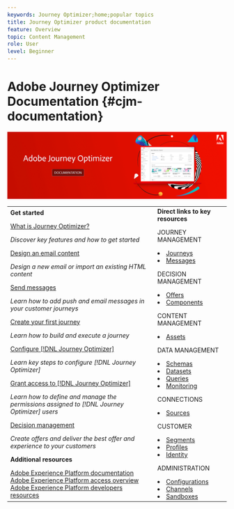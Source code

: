 ```yaml
---
keywords: Journey Optimizer;home;popular topics
title: Journey Optimizer product documentation
feature: Overview
topic: Content Management
role: User
level: Beginner
---
```

# Adobe Journey Optimizer Documentation {#cjm-documentation}

![](using/assets/do-not-localize/banner-cjm.png) 



<table style="table-layout:fixed">
<tr>
  <td>
    <div><strong>Get started</strong>
    </div>
    <p>
    <em></em>
    <p>
    <div>
      <a href="using/get-started.md">What is Journey Optimizer?</a>
    </div>
    <p>
    <em>Discover key features and how to get started</em>
    <p>
    <div>
      <a href="using/design-emails.md">Design an email content</a>
    </div>
    <p>
    <em>Design a new email or import an existing HTML content</em>
    <p>
    <div>
      <a href="using/building-journeys/journeys-message.md">Send messages</a>
    </div>
    <p>
    <em>Learn how to add push and email messages in your customer journeys
    </em>
    <p>
    <div>
    <a href="using/building-journeys/journeys-uc.md">Create your first journey</a>
    </div>
    <p>
    <em>Learn how to build and execute a journey
    </em>
    <p>
    <div>
    <a href="using/configuration/get-started-configuration.md">Configure [!DNL Journey Optimizer]</a>
    </div>
    <p>
    <em>Learn key steps to configure [!DNL Journey Optimizer]
    </em>
    <p>
    <div>
    <a href="using/administration/permissions-overview.md">Grant access to [!DNL Journey Optimizer]</a>
    </div>
    <p>
    <em>Learn how to define and manage the permissions assigned to [!DNL Journey Optimizer] users
    </em>
    <p>
    <div>
    <a href="using/offers/get-started/starting-offer-decisioning.md">Decision management</a>
    </div>
    <p>
    <em>Create offers and deliver the best offer and experience to your customers
    </em>
    <div><strong>Additional resources</strong>
    </div>
    <p>
    <em></em>
    <p>
    <div>
      <a href="https://experienceleague.adobe.com/docs/experience-platform/landing/home.html">Adobe Experience Platform documentation</a>
    </div>
      <div>
      <a href="https://experienceleague.adobe.com/docs/experience-platform/access-control/home.html">Adobe Experience Platform access overview</a>
    </div>
      <div>
      <a href="https://www.adobe.com/experience-platform/documentation-and-developer-resources.html">Adobe Experience Platform developers resources</a>
    </div>
  </td>
   <td>
   <div><strong>Direct links to key resources</strong>
    </div>
    <p>
    <em></em>
    <p>
    <p>JOURNEY MANAGEMENT</p>
    <li>
      <a href="using/building-journeys/journey-gs.md">Journeys</a>
    </li>
    <li>
      <a href="using/create-message.md">Messages</a>
    </li>
    <p>
    <p>DECISION MANAGEMENT</p>
    <li>
      <a href="using/offers/get-started/starting-offer-decisioning.md">Offers</a>
    </li>
     <li>
      <a href="using/offers/offer-library/key-steps.md">Components</a>
    </li>
    <p>
    <p>CONTENT MANAGEMENT</p>
    <li>
      <a href="using/assets-essentials.md">Assets</a>
    </li>
    <p>
    <p>DATA MANAGEMENT</p>
    <li>
      <a href="https://experienceleague.adobe.com/docs/experience-platform/xdm/tutorials/create-schema-ui.html">Schemas</a>
    </li>
     <li>
      <a href="https://experienceleague.adobe.com/docs/experience-platform/catalog/datasets/user-guide.html">Datasets</a>
    </li>
        <li>
      <a href="https://experienceleague.adobe.com/docs/experience-platform/query/ui/overview.html">Queries</a>
    </li>
     <li>
      <a href="https://experienceleague.adobe.com/docs/experience-platform/ingestion/quality/monitor-data-ingestion.html">Monitoring</a>
    </li>
    <p>
    <p>CONNECTIONS</p>
    <li>
      <a href="https://experienceleague.adobe.com/docs/experience-platform/sources/home.html">Sources</a>
    </li>
    <p>
    <p>CUSTOMER</p>
    <li>
      <a href="using/segment/about-segments.md">Segments</a>
    </li>
     <li>
      <a href="https://experienceleague.adobe.com/docs/experience-platform/profile/ui/user-guide.html">Profiles</a>
    </li>
    <li>
      <a href="https://experienceleague.adobe.com/docs/experience-platform/identity/namespaces.html#manage-namespaces">Identity</a>
    </li>
    <p>
    <p>ADMINISTRATION</p>
    <li>
      <a href="using/configuration/about-data-sources-events-actions.md">Configurations</a>
    </li>
    <li>
      <a href="using/configuration/get-started-configuration.md">Channels</a>
    </li>
     <li>
      <a href="using/administration/sandboxes.md">Sandboxes</a>
    </li>
  </td>
</tr>
</table>